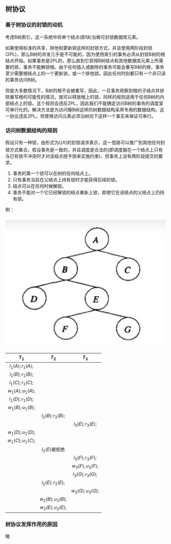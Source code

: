 ## 树协议

### 基于树协议的封锁的动机

考虑B树索引，这一系统中将单个结点(即块)当做可封锁数据库元素。

如果使用标准的共享，排他和更新锁这样的封锁方式，并且使用两阶段封锁(2PL)，那么B树的并发几乎是不可能的，因为使用索引的事务必须从封锁B树的根结点开始。如果事务是2PL的，那么直到它获得B树结点和其他数据库元素上所需要的锁，事务不能解锁根。由于任何插入或删除的事务可能会重写B树的根，事务至少需要根结点上的一个更新锁，或一个排他锁。因此任何时刻都只有一个非只读的事务访问B树。

但是大多数情况下，B树的根不会被重写，因此，一旦事务观察到根的子结点并排除重写根的可能性的情况，就可以释放根上的锁，同样的规则适用于任何B树的内部结点上的锁。这个规则会违反2PL，因此我们不能确定访问B树的事务的调度室可串行化的。解决方法是为访问像B树这样的树数据结构采用专用的数据结构。这一协议违反2PL，但使用访问元素必须沿树向下这样一个事实来保证可串行。

### 访问树数据结构的规则

假设只有一种锁，由形式为$l_i(X)$的封锁请求表示，这一思路可以推广到其他任何封锁方式集合。假设事务是一致的，并且调度是合法的(即调度器在一个结点上只有与已有锁不冲突时才对该结点授予锁来实施约束)，但事务上没有两阶段提交的要求。

1. 事务的第一个锁可以在树的任何结点上。
2. 只有事务当前在父结点上持有锁时才能获得后续的锁。
3. 结点可以在任何时候解锁。
4. 事务不能对一个它已经解锁的结点重新上锁，即使它在该结点的父结点上仍持有锁。

例：

### ![7-7-1](./images/7-7-1.jpg)

|      $T_1$       |      $T_2$       |      $T_3$       |
| :--------------: | :--------------: | :--------------: |
| $l_1(A);r_1(A);$ |                  |                  |
| $l_1(B);r_1(B);$ |                  |                  |
| $l_1(C);r_1(C);$ |                  |                  |
| $w_1(A);u_1(A);$ |                  |                  |
| $l_1(D);r_1(D);$ |                  |                  |
| $w_1(B);u_1(B);$ |                  |                  |
|                  | $l_2(B);r_2(B);$ |                  |
|                  |                  | $l_3(E);r_3(E);$ |
| $w_1(D);u_1(D);$ |                  |                  |
| $w_1(C);u_1(C);$ |                  |                  |
|                  |  $l_2(E)$被拒绝  |                  |
|                  |                  | $l_3(F);r_3(F);$ |
|                  |                  | $w_3(F);u_3(F);$ |
|                  |                  | $l_3(G);r_3(G);$ |
|                  | $l_2(E);r_2(E);$ |                  |
|                  |                  | $w_3(G);u_3(G);$ |
|                  | $w_2(B);u_2(B);$ |                  |
|                  | $w_2(E);u_2(E);$ |                  |

### 树协议发挥作用的原因

略
